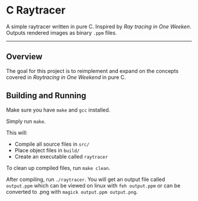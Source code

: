 # C Raytracer

A simple raytracer written in pure C. Inspired by *Ray tracing in One Weeken*.
Outputs rendered images as binary `.ppm` files.

---

## Overview

The goal for this project is to reimplement and expand on the concepts covered in *Raytracing in One Weekend* in pure C. 

## Building and Running

Make sure you have `make` and `gcc` installed. 

Simply run `make`.

This will:
- Compile all source files in `src/`
- Place object files in `build/`
- Create an executable called `raytracer`

To clean up compiled files, run `make clean`.

After compiling, run `./raytracer`. You will get an output file called `output.ppm` which can be viewed on linux with `feh output.ppm` or can be converted to .png with `magick output.ppm output.png`.




